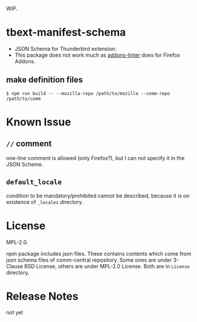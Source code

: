 WIP.

# tbext-manifest-schema

* JSON Schema for Thunderbird extension.
* This package does not work much as [addons-linter](https://github.com/mozilla/addons-linter) does for Firefox Addons.


## make definition files

```console
$ npm run build -- --mozilla-repo /path/to/mozilla --comm-repo /path/to/comm
```

# Known Issue

## `//` comment

one-line comment is allowed (only Firefox?), but I can not specify it in the JSON Scheme.

## `default_locale`

condition to be mandatory/prohibited cannot be described, 
because it is on existence of `_locales` directory.


# License
MPL-2.0.

npm package includes json files. These contains contents which come from 
json schema files of comm-central repository. 
Some ones are under 3-Clause BSD License, others are under MPL-2.0 License. 
Both are in `License` directory.

# Release Notes

not yet

[//]: # (vim:expandtab ff=unix fenc=utf-8 sw=2)
